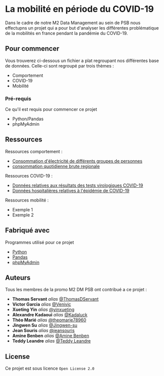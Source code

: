 # La mobilité en période du COVID-19

Dans le cadre de notre M2 Data Management au sein de PSB nous effectupns un projet qui a pour but d'analyser les différentes problématique de la mobilités en france pendant la pandémie du COVID-19.

## Pour commencer

Vous trouverez ci-dessous un fichier a plat regroupant nos différentes base de données. Celle-ci sont regroupé par trois thèmes : 
- Comportement
- COVID-19
- Mobilité

### Pré-requis

Ce qu'il est requis pour commencer ce projet

- Python/Pandas
- phpMyAdmin


## Ressources

Ressources comportement :

* [Consommation d'électricité de différents groupes de personnes ](https://www.data.gouv.fr/fr/datasets/consommation-journaliere-par-categorie-client/#_)
* [consommation quotidienne brute regionale](https://opendata.reseaux-energies.fr/explore/dataset/consommation-quotidienne-brute-regionale/information/?disjunctive.region)

Ressources COVID-19 : 

* [Données relatives aux résultats des tests virologiques COVID-19](https://www.data.gouv.fr/fr/datasets/donnees-relatives-aux-resultats-des-tests-virologiques-covid-19/)
* [Données hospitalières relatives à l'épidémie de COVID-19](https://www.data.gouv.fr/fr/datasets/donnees-hospitalieres-relatives-a-lepidemie-de-covid-19/)

Ressources mobilité :

- Exemple 1
- Exemple 2


## Fabriqué avec 
Programmes utilisé pour ce projet

* [Python](https://www.python.org/)
* [Pandas](https://pandas.pydata.org/)
* [phpMyAdmin](https://www.phpmyadmin.net/)


## Auteurs

Tous les membres de la promo M2 DM PSB ont contribué a ce projet :

* **Thomas Servant** _alias_ [@ThomasDServant](https://github.com/ThomasDServant)
* **Victor Garcia** _alias_ [@Venivic](https://github.com/Venivic)
* **Xueting Yin** _alias_ [@yinxueting](https://github.com/yinxueting)
* **Alexandre Kadaoui** _alias_ [@Kadaluck](https://github.com/Kadaluck)
* **Théo Marié** _alias_ [@theomarie78960](https://github.com/theomarie78960)
* **Jingwen Su** _alias_ [@Jingwen-su](https://github.com/Jingwen-su)
* **Jean Souris** _alias_ [@jeansouris](https://github.com/jeansouris)
* **Amine Benben** _alias_ [@Amine Benben](https://github.com/benben62)
* **Teddy Leandre** _alias_ [@Teddy Leandre](https://github.com/pelopelo1)





## License

Ce projet est sous licence ``Open License 2.0`` 


